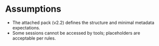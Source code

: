 # Assumptions
- The attached pack (v2.2) defines the structure and minimal metadata expectations.
- Some sessions cannot be accessed by tools; placeholders are acceptable per rules.
